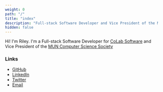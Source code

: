 ```yaml
---
weight: 0
path: "/"
title: "index"
description: "Full-stack Software Developer and Vice President of the MUN Computer Science Society"
hidden: false
---
```

Hi! I'm Riley. I'm a Full-stack Software Developer for [CoLab Software](https://www.colabsoftware.com) and Vice President of the [MUN Computer Science Society](https://muncompsci.ca)

### Links

* [GitHub](https://github.com/nint8835/)
* [LinkedIn](https://www.linkedin.com/in/nint8835/)
* [Twitter](https://twitter.com/BootlegJohn)
* [Email](mailto:riley@rileyflynn.me)